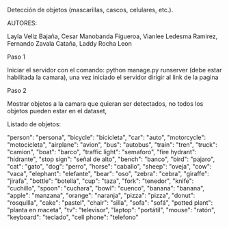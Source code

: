 Detección de objetos (mascarillas, cascos, celulares, etc.).

AUTORES:

Layla Veliz Bajaña,
Cesar Manobanda Figueroa,
Vianlee Ledesma Ramirez,
Fernando Zavala Cataña,
Laddy Rocha Leon

Paso 1

Iniciar el servidor con el comando: python manage.py runserver
(debe estar habilitada la camara), una vez iniciado el servidor dirigir al link de la pagina

Paso 2

Mostrar objetos a la camara que quieran ser detectados, no todos los objetos pueden estar en el dataset,

Listado de objetos:

"person": "persona", "bicycle": "bicicleta", "car": "auto", "motorcycle": "motocicleta",
    "airplane": "avion", "bus": "autobus", "train": "tren", "truck": "camion", "boat": "barco",
    "traffic light": "semaforo", "fire hydrant": "hidrante", "stop sign": "señal de alto",
    "bench": "banco", "bird": "pajaro", "cat": "gato", "dog": "perro", "horse": "caballo",
    "sheep": "oveja", "cow": "vaca", "elephant": "elefante", "bear": "oso", "zebra": "cebra",
    "giraffe": "jirafa", "bottle": "botella", "cup": "taza", "fork": "tenedor", "knife": "cuchillo",
    "spoon": "cuchara", "bowl": "cuenco", "banana": "banana", "apple": "manzana",
    "orange": "naranja", "pizza": "pizza", "donut": "rosquilla", "cake": "pastel",
    "chair": "silla", "sofa": "sofá", "potted plant": "planta en maceta", "tv": "televisor",
    "laptop": "portátil", "mouse": "ratón", "keyboard": "teclado", "cell phone": "telefono"
